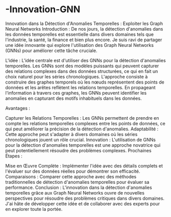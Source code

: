 # -Innovation-GNN
 Innovation dans la Détection d'Anomalies Temporelles : Exploiter les Graph Neural Networks
Introduction :
De nos jours, la détection d'anomalies dans les données temporelles est essentielle dans divers domaines tels que l'industrie, la santé, la finance et bien plus encore. Je suis ravi de partager une idée innovante qui explore l'utilisation des Graph Neural Networks (GNNs) pour améliorer cette tâche cruciale.

L'idée :
L'idée centrale est d'utiliser des GNNs pour la détection d'anomalies temporelles. Les GNNs sont des modèles puissants qui peuvent capturer des relations complexes dans des données structurées, ce qui en fait un choix naturel pour les séries chronologiques. L'approche consiste à construire des graphes temporels où les nœuds représentent des points de données et les arêtes reflètent les relations temporelles. En propageant l'information à travers ces graphes, les GNNs peuvent identifier les anomalies en capturant des motifs inhabituels dans les données.

Avantages :

Capturer les Relations Temporelles : Les GNNs permettent de prendre en compte les relations temporelles complexes entre les points de données, ce qui peut améliorer la précision de la détection d'anomalies.
Adaptabilité : Cette approche peut s'adapter à divers domaines où les séries chronologiques jouent un rôle crucial.
Innovation : L'utilisation de GNNs pour la détection d'anomalies temporelles est une approche novatrice qui peut potentiellement résoudre des problèmes complexes.
Prochaines Étapes :

Mise en Œuvre Complète : Implémenter l'idée avec des détails complets et l'évaluer sur des données réelles pour démontrer son efficacité.
Comparaisons : Comparer cette approche avec des méthodes traditionnelles de détection d'anomalies temporelles pour évaluer sa performance.
Conclusion :
L'innovation dans la détection d'anomalies temporelles grâce aux Graph Neural Networks ouvre de nouvelles perspectives pour résoudre des problèmes critiques dans divers domaines. J'ai hâte de développer cette idée et de collaborer avec des experts pour en explorer toute la portée.

